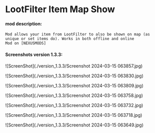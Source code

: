 # LootFilter Item Map Show
#### mod description:
    Mod allows your item from LootFilter to also be shown on map (as unique or set items do). Works in both offline and online
	Mod on [NEXUSMODS]

#### Screenshots version 1.3.3:
![ScreenShot](./version_1.3.3/Screenshot 2024-03-15 063857.jpg)

![ScreenShot](./version_1.3.3/Screenshot 2024-03-15 063830.jpg)

![ScreenShot](./version_1.3.3/Screenshot 2024-03-15 063809.jpg)

![ScreenShot](./version_1.3.3/Screenshot 2024-03-15 063758.jpg)

![ScreenShot](./version_1.3.3/Screenshot 2024-03-15 063732.jpg)

![ScreenShot](./version_1.3.3/Screenshot 2024-03-15 063718.jpg)

![ScreenShot](./version_1.3.3/Screenshot 2024-03-15 063649.jpg)